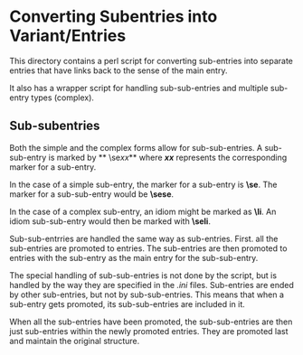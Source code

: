 # Converting Subentries into Variant/Entries
This directory contains a perl script for converting sub-entries into separate entries that have links back to the sense of the main entry.

It also has a wrapper script for handling sub-sub-entries and multiple sub-entry types (complex).

## Sub-subentries
Both the simple and the complex forms allow for sub-sub-entries. A sub-sub-entry is marked by ** \\se*xx*** where ***xx*** represents the corresponding marker for a sub-entry.

In the case of a simple sub-entry, the marker for a sub-entry is **\se**. The marker for a sub-sub-entry would be **\sese**.

In the case of a complex sub-entry, an idiom might be marked as **\li**. An idiom sub-sub-entry would then be marked with **\seli**.

Sub-sub-entrries are handled the same way as sub-entries. First. all the sub-entries are promoted to entries. The sub-entries are then promoted to entries with the sub-entry as the main entry for the sub-sub-entry.

The special handling of sub-sub-entries is not done by the script, but is handled by the way they are specified in the *.ini* files. Sub-entries are ended by other sub-entries, but not by sub-sub-entries. This means that when a sub-entry gets promoted, its sub-sub-entries are included in it.

When all the sub-entries have been promoted, the sub-sub-entries are then just sub-entries within the newly promoted entries. They are promoted last and maintain the original structure.
